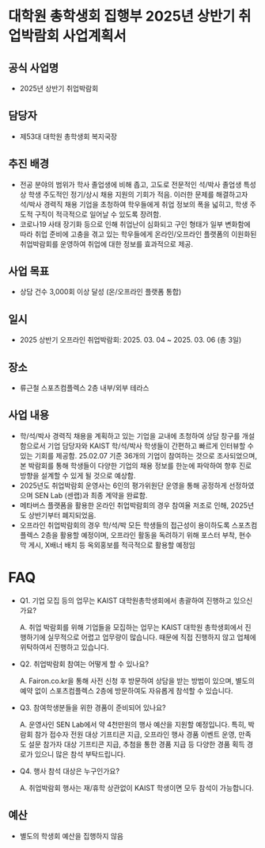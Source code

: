 대학원 총학생회 집행부 2025년 상반기 취업박람회 사업계획서
===

## 공식 사업명
- 2025년 상반기 취업박람회

## 담당자
- 제53대 대학원 총학생회 복지국장

## 추진 배경
- 전공 분야의 범위가 학사 졸업생에 비해 좁고, 고도로 전문적인 석/박사 졸업생 특성상 학생 주도적인 정기/상시 채용 지원의 기회가 적음. 이러한 문제를 해결하고자 석/박사 경력직 채용 기업을 초청하여 학우들에게 취업 정보의 폭을 넓히고, 학생 주도적 구직이 적극적으로 일어날 수 있도록 장려함.
- 코로나19 사태 장기화 등으로 인해 취업난이 심화되고 구인 형태가 일부 변화함에 따라 취업 준비에 고충을 겪고 있는 학우들에게 온라인/오프라인 플랫폼의 이원화된 취업박람회를 운영하여 취업에 대한 정보를 효과적으로 제공.

## 사업 목표
- 상담 건수 3,000회 이상 달성 (온/오프라인 플랫폼 통합)

## 일시
- 2025 상반기 오프라인 취업박람회: 2025. 03. 04 ~ 2025. 03. 06 (총 3일)

## 장소
- 류근철 스포츠컴플렉스 2층 내부/외부 테라스

## 사업 내용
- 학/석/박사 경력직 채용을 계획하고 있는 기업을 교내에 초청하여 상담 창구를 개설함으로서 기업 담당자와 KAIST 학/석/박사 학생들이 간편하고 빠르게 인터뷰할 수 있는 기회를 제공함. 25.02.07 기준 36개의 기업이 참여하는 것으로 조사되었으며, 본 박람회를 통해 학생들이 다양한 기업의 채용 정보를 한눈에 파악하여 향후 진로 방향을 설계할 수 있게 될 것으로 예상함.
- 2025년도 취업박람회 운영사는 6인의 평가위원단 운영을 통해 공정하게 선정하였으며 SEN Lab (센랩)과 최종 계약을 완료함.
- 메타버스 플랫폼을 활용한 온라인 취업박람회의 경우 참여율 저조로 인해, 2025년도 상반기부터 폐지되었음.
- 오프라인 취업박람회의 경우 학/석/박 모든 학생들의 접근성이 용이하도록 스포츠컴플렉스 2층을 활용할 예정이며, 오프라인 활동을 독려하기 위해 포스터 부착, 현수막 게시, X배너 배치 등 옥외홍보를 적극적으로 활용할 예정임

# FAQ

- Q1. 기업 모집 등의 업무는 KAIST 대학원총학생회에서 총괄하여 진행하고 있으신가요?

	A. 취업 박람회를 위해 기업들을 모집하는 업무는 KAIST 대학원 총학생회에서 진행하기에 실무적으로 어렵고 업무량이 많습니다. 때문에 직접 진행하지 않고 업체에 위탁하여서 진행하고 있습니다.

- Q2. 취업박람회 참여는 어떻게 할 수 있나요?

	A. Fairon.co.kr을 통해 사전 신청 후 방문하여 상담을 받는 방법이 있으며, 별도의 예약 없이 스포츠컴플렉스 2층에 방문하여도 자유롭게 참석할 수 있습니다. 

- Q3. 참여학생분들을 위한 경품이 준비되어 있나요?

	A. 운영사인 SEN Lab에서 약 4천만원의 행사 예산을 지원할 예정입니다. 특히, 박람회 참가 접수자 전원 대상 기프티콘 지급, 오프라인 행사 경품 이벤트 운영, 만족도 설문 참가자 대상 기프티콘 지급, 추첨을 통한 경품 지급 등 다양한 경품 획득 경로가 있으니 많은 참석 부탁드립니다.

- Q4. 행사 참석 대상은 누구인가요?

	A. 취업박람회 행사는 재/휴학 상관없이 KAIST 학생이면 모두 참석이 가능합니다.


## 예산
- 별도의 학생회 예산을 집행하지 않음
